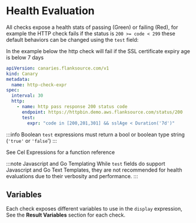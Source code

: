 # Health Evaluation

All checks expose a health stats of passing (Green) or failing (Red),  for example the HTTP check fails if the status is `200 >= code < 299`
these default behaviors can be changed using the `test` field:

In the example below the http check will fail if the SSL certificate expiry age is below 7 days

```yaml title=http-check-expr.yaml
apiVersion: canaries.flanksource.com/v1
kind: Canary
metadata:
  name: http-check-expr
spec:
  interval: 30
  http:
    - name: http pass response 200 status code
      endpoint: https://httpbin.demo.aws.flanksource.com/status/200
      test:
        expr: "code in [200,201,301] && sslAge < Duration('7d')"
```

:::info Boolean
`test` expressions must return a bool or boolean type string (`'true'` or `'false`')
:::

See <CommonLink to="cel">Cel Expressions</CommonLink> for a function reference

:::note Javascript and Go Templating
While `test` fields do support Javascript and Go Text Templates, they are not recommended for health evaluations due to their verbosity and performance.
:::


## Variables

Each check exposes different variables to use in the `display` expression, See the **Result Variables** section for each check.

